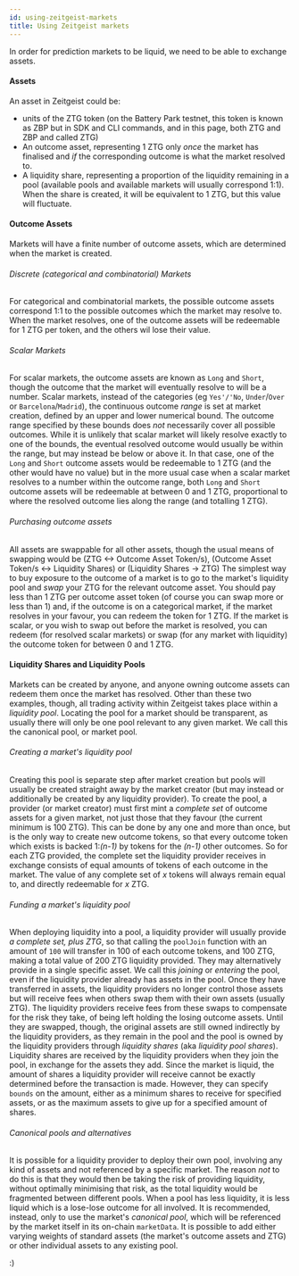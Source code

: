 ```yaml
---
id: using-zeitgeist-markets
title: Using Zeitgeist markets
---
```


In order for prediction markets to be liquid, we need to be able to exchange assets.

#### Assets
An asset in Zeitgeist could be:
* units of the ZTG token (on the Battery Park testnet, this token is known as ZBP but in SDK and CLI commands, and in this page, both ZTG and ZBP and called ZTG)
* An outcome asset, representing 1 ZTG only _once_ the market has finalised and _if_ the corresponding outcome is what the market resolved to.
* A liquidity share, representing a proportion of the liquidity remaining in a pool (available pools and available markets will usually correspond 1:1). When the share is created, it will be equivalent to 1 ZTG, but this value will fluctuate.


#### Outcome Assets
Markets will have a finite number of outcome assets, which are determined when the market is created. 
###### Discrete (categorical and combinatorial) Markets
For categorical and combinatorial markets, the possible outcome assets correspond 1:1 to the possible outcomes which the market may resolve to.
When the market resolves, one of the outcome assets will be redeemable for 1 ZTG per token, and the others wil lose their value.
###### Scalar Markets
For scalar markets, the outcome assets are known as `Long` and `Short`, though the outcome that the market will eventually resolve to will be a number.
Scalar markets, instead of the categories (eg `Yes'/'No`, `Under`/`Over` or `Barcelona`/`Madrid`), the continuous outcome _range_ is set at market creation, defined by an upper and lower numerical bound.
The outcome range specified by these bounds does _not_ necessarily cover all possible outcomes. While it is unlikely that scalar market will likely resolve exactly to one of the bounds, the eventual resolved outcome would usually be within the range, but may instead be below or above it.
In that case, one of the `Long` and `Short` outcome assets would be redeemable to 1 ZTG (and the other would have no value) but in the more usual case when a scalar market resolves to a number within the outcome range,
both `Long` and `Short` outcome assets will be redeemable at between 0 and 1 ZTG, proportional to where the resolved outcome lies along the range (and totalling 1 ZTG).
###### Purchasing outcome assets
All assets are swappable for all other assets, though the usual means of swapping would be (ZTG <-> Outcome Asset Token/s), (Outcome Asset Token/s <-> Liquidity Shares) or (Liquidity Shares -> ZTG)
The simplest way to buy exposure to the outcome of a market is to go to the market's liquidity pool and _swap_ your ZTG for the relevant outcome asset. 
You should pay less than 1 ZTG per outcome asset token (of course you can swap more or less than 1) and, if the outcome is on a categorical market, if the market resolves in your favour, you can redeem the token for 1 ZTG. 
If the market is scalar, or you wish to swap out before the market is resolved, you can redeem (for resolved scalar markets) or swap (for any market with liquidity) the outcome token for between 0 and 1 ZTG.

#### Liquidity Shares and Liquidity Pools
Markets can be created by anyone, and anyone owning outcome assets can redeem them once the market has resolved.
Other than these two examples, though, all trading activity within Zeitgeist takes place within a _liquidity pool_. 
Locating the pool for a market should be transparent, as usually there will only be one pool relevant to any given market. We call this the canonical pool, or market pool. 

###### Creating a market's liquidity pool
Creating this pool is separate step after market creation but pools will usually be created straight away by the market creator (but may instead or additionally be created by any liquidity provider).
To create the pool, a provider (or market creator) must first mint a _complete set_ of outcome assets for a given market, not just those that they favour (the current minimum is 100 ZTG).
This can be done by any one and more than once, but is the only way to create new outcome tokens, so that every outcome token which exists is backed 1:_(n-1)_ by tokens for the _(n-1)_ other outcomes.
So for each ZTG provided, the complete set the liquidity provider receives in exchange consists of equal amounts of tokens of each outcome in the market.
The value of any complete set of _x_ tokens will always remain equal to, and directly redeemable for _x_ ZTG.

###### Funding a market's liquidity pool
When deploying liquidity into a pool, a liquidity provider will usually provide _a complete set, plus ZTG_, so that calling the `poolJoin` function with an amount of `100` will transfer in 100 of each outcome tokens, and 100 ZTG, making a total value of 200 ZTG liquidity provided. They may alternatively provide in a single specific asset.
We call this _joining_ or _entering_ the pool, even if the liquidity provider already has assets in the pool.
Once they have transferred in assets, the liquidity providers no longer control those assets but will receive fees when others swap them with their own assets (usually ZTG).
The liquidity providers receive fees from these swaps to compensate for the risk they take, of being left holding the losing outcome assets. 
Until they are swapped, though, the original assets are still owned indirectly by the liquidity providers, as they remain in the pool and the pool is owned by the liquidity providers through _liquidity shares_ (aka _liquidity pool shares_).
Liquidity shares are received by the liquidity providers when they join the pool, in exchange for the assets they add. 
Since the market is liquid, the amount of shares a liquidity provider will receive cannot be exactly determined before the transaction is made. However, they can specify `bounds` on the amount, either as a minimum shares to receive for specified assets, or as the maximum assets to give up for a specified amount of shares.

###### Canonical pools and alternatives
It is possible for a liquidity provider to deploy their own pool, involving any kind of assets and not referenced by a specific market.
The reason _not_ to do this is that they would then be taking the risk of providing liquidity, without optimally minimising that risk, as the total liquidity would be fragmented between different pools.
When a pool has less liquidity, it is less liquid which is a lose-lose outcome for all involved. 
It is recommended, instead, only to use the market's _canonical pool_, which will be referenced by the market itself in its on-chain `marketData`.
It is possible to add either varying weights of standard assets (the market's outcome assets and ZTG) or other individual assets to any existing pool.


:)










